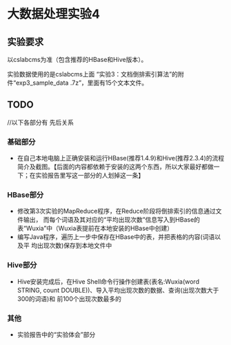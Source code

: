 # 大数据处理实验4

## 实验要求

以cslabcms为准（包含推荐的HBase和Hive版本）。

实验数据使用的是cslabcms上面 “实验3：文档倒排索引算法”的附件“exp3_sample_data .7z”，里面有15个文本文件。

## TODO

//以下各部分有 先后关系

### 基础部分

- 在自己本地电脑上正确安装和运行HBase(推荐1.4.9)和Hive(推荐2.3.4)的流程简介及截图。【后面的内容都依赖于安装的这两个东西，所以大家最好都做一下；在实验报告里写这一部分的人划掉这一条】

  

### HBase部分

- 修改第3次实验的MapReduce程序，在Reduce阶段将倒排索引的信息通过文件输出， 而每个词语及其对应的“平均出现次数”信息写入到HBase的表“Wuxia”中（Wuxia表提前在本地安装的HBase中创建）
- 编写Java程序，遍历上一步中保存在HBase中的表，并把表格的内容(词语以及平 均出现次数)保存到本地文件中

### Hive部分

- Hive安装完成后，在Hive Shell命令行操作创建表(表名:Wuxia(word STRING, count DOUBLE))、导入平均出现次数的数据、查询(出现次数大于300的词语)和 前100个出现次数最多的

### 其他

- 实验报告中的“实验体会”部分